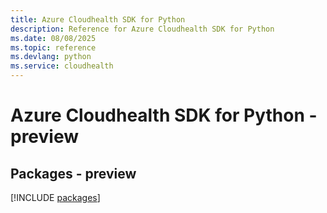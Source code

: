 ```yaml
---
title: Azure Cloudhealth SDK for Python
description: Reference for Azure Cloudhealth SDK for Python
ms.date: 08/08/2025
ms.topic: reference
ms.devlang: python
ms.service: cloudhealth
---
```

# Azure Cloudhealth SDK for Python - preview
## Packages - preview
[!INCLUDE [packages](cloudhealth-index.md)]